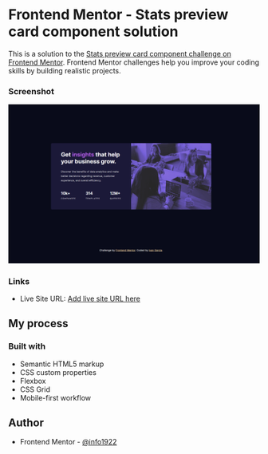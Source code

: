 # Frontend Mentor - Stats preview card component solution

This is a solution to the [Stats preview card component challenge on Frontend Mentor](https://www.frontendmentor.io/challenges/stats-preview-card-component-8JqbgoU62). Frontend Mentor challenges help you improve your coding skills by building realistic projects. 



### Screenshot

![](./screenshot.png)

### Links

- Live Site URL: [Add live site URL here](https://stats-preview-card-component-main-umber.vercel.app)

## My process

### Built with

- Semantic HTML5 markup
- CSS custom properties
- Flexbox
- CSS Grid
- Mobile-first workflow


## Author

- Frontend Mentor - [@info1922](https://www.frontendmentor.io/profile/info1922)